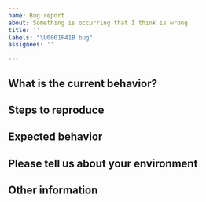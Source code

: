 ```yaml
---
name: Bug report
about: Something is occurring that I think is wrong
title: ''
labels: "\U0001F41B bug"
assignees: ''

---
```


## What is the current behavior?
<!--
What's happening that seems wrong?
-->


## Steps to reproduce
<!--
To make it faster to diagnose the root problem. Tell us how can we reproduce the bug.
-->


## Expected behavior
<!--
What would you expect to happen when following the steps above?
-->


## Please tell us about your environment
<!--
We want to make sure the problem isn't specific to your operating system or programming language.
  
- **Operating System/Version:** (ex. MacOS 14.2, Windows 10, RHEL 6, etc)
- **Go Version:** (ex. v1.18)
-->


## Other information
<!--
Anything else we should know? (e.g. detailed explanation, stack-traces, related issues, suggestions how to fix, links for us to have context, eg. stack overflow, codepen, etc)
-->


